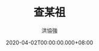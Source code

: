 ---
issue: 371
title: 查某祖
author: 洪協強
date: 2020-04-02T00:00:00.000+08:00
topic: 懷想
difficulty: 2
wikidata: Q131449170
wikidata_link: https://www.wikidata.org/wiki/Q131449170
author_wikidata_link: https://www.wikidata.org/wiki/Q131448235
author_wikidata: Q131448235
---